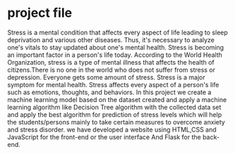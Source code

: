 # project file


Stress is a mental condition that affects every aspect of life leading to sleep deprivation and various other diseases. Thus, it's necessary to analyze one's vitals to stay updated about one's mental health. Stress is becoming an important factor in a person's life today. 
According to the World Health Organization, stress is a type of mental illness that affects the health of citizens.There is no one in the world who does not suffer from stress or depression. 
Everyone gets some amount of stress. Stress is a major symptom for mental health. Stress affects every aspect of a person's life such as emotions, thoughts, and behaviors.
In this project we create a machine learning model based on the dataset created and apply a machine learning algorithm like  Decision Tree algorithm with the collected data set and apply the best algorithm for prediction of stress levels which will help the students/persons mainly to take certain measures to overcome anxiety and stress disorder.
we have developed a website using HTML,CSS and JavaScript for the front-end or the user interface
And Flask for the back-end.
